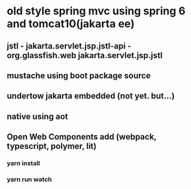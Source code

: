 # old style spring mvc using spring 6 and tomcat10(jakarta ee)
## jstl - jakarta.servlet.jsp.jstl-api - org.glassfish.web jakarta.servlet.jsp.jstl
## mustache using boot package source
## undertow jakarta embedded (not yet. but...)
## native using aot
## Open Web Components add (webpack, typescript, polymer, lit)
### yarn install 
### yarn run watch